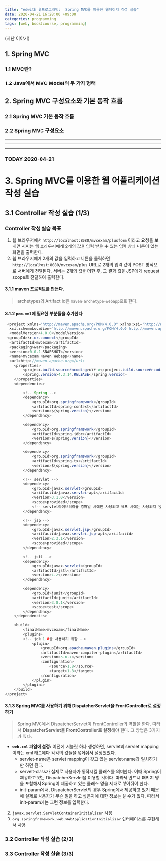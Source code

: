 ```yaml
---
title: "edwith 웹프로그래밍:  Spring MVC를 이용한 웹페이지 작성 실습"
date: 2020-04-21 16:28:00 +09:00
categories: programming
tags: [web, boostcourse, programming]
---
```


(지난 이야기)
## 1. Spring MVC
### 1.1 MVC란?
### 1.2 Java에서 MVC Model의 두 가지 형태
## 2. Spring MVC 구성요소와 기본 동작 흐름
### 2.1 Spring MVC 기본 동작 흐름
### 2.2 Spring MVC 구성요소

---
---
---

### TODAY 2020-04-21
# 3. Spring MVC를 이용한 웹 어플리케이션 작성 실습
## 3.1 Controller 작성 실습 (1/3)
### Controller 작성 실습 목표
1. 웹 브라우저에서 ```http://localhost:8080/mvcexam/plusform``` 이라고 요청을 보내면 서버는 웹 브라우저에게 2개의 값을 입력 받을 수 있는 입력 창과 버튼이 있는 화면을 출력한다.
2. 웹 브라우저에게 2개의 값을 입력하고 버튼을 클릭하면 ```http://localhost:8080/mvcexam/plus``` URL로 2개의 입력 값이 POST 방식으로 서버에게 전달된다. 서버는 2개의 값을 더한 후, 그 결과 값을 JSP에게 request scope로 전달하여 출력한다.

#### 3.1.1 maven 프로젝트를 만든다.
> archetypes의 Artifact id은 ```maven-archetype-webapp```으로 한다.

#### 3.1.2 ```pom.xml```에 필요한 부분들을 추가한다.

```java    
 <project xmlns="http://maven.apache.org/POM/4.0.0" xmlns:xsi="http://www.w3.org/2001/XMLSchema-instance"
  xsi:schemaLocation="http://maven.apache.org/POM/4.0.0 http://maven.apache.org/maven-v4_0_0.xsd">
  <modelVersion>4.0.0</modelVersion>
 <groupId>kr.or.connect</groupId>
  <artifactId>mvcexam</artifactId>
  <packaging>war</packaging>
  <version>0.0.1-SNAPSHOT</version>
  <name>mvcexam Maven Webapp</name>
  <url>http://maven.apache.org</url>
	<properties>
		<project.build.sourceEncoding>UTF-8</project.build.sourceEncoding>
		<spring.version>4.3.14.RELEASE</spring.version>
	</properties>
	<dependencies>

		<!-- Spring -->
		<dependency>
			<groupId>org.springframework</groupId>
			<artifactId>spring-context</artifactId>
			<version>${spring.version}</version>
		</dependency>

		<dependency>
			<groupId>org.springframework</groupId>
			<artifactId>spring-jdbc</artifactId>
			<version>${spring.version}</version>
		</dependency>

		<dependency>
			<groupId>org.springframework</groupId>
			<artifactId>spring-tx</artifactId>
			<version>${spring.version}</version>
		</dependency>

		<!-- servlet -->
		<dependency>
	        <groupId>javax.servlet</groupId>
	        <artifactId>javax.servlet-api</artifactId>
	        <version>3.1.0</version>
	        <scope>provided</scope>
	        <!-- servlet라이브러리를 컴파일 시에만 사용되고 배포 시에는 사용되지 않는다는 것을 의미합니다. -->
	    </dependency>

	    <!-- jsp -->
	    <dependency>
	        <groupId>javax.servlet.jsp</groupId>
	        <artifactId>javax.servlet.jsp-api</artifactId>
	        <version>2.3.1</version>
	        <scope>provided</scope>    
	    </dependency>

	    <!-- jstl -->
	    <dependency>
	        <groupId>javax.servlet</groupId>
	        <artifactId>jstl</artifactId>
	        <version>1.2</version>
	    </dependency>

		<dependency>
			<groupId>junit</groupId>
			<artifactId>junit</artifactId>
			<version>3.8.1</version>
			<scope>test</scope>
		</dependency>
	</dependencies>

	<build>
		<finalName>mvcexam</finalName>
		<plugins>
		<!-- jdk 1.8을 사용하기 위함 -->
			<plugin>
				<groupId>org.apache.maven.plugins</groupId>
				<artifactId>maven-compiler-plugin</artifactId>
				<version>3.6.1</version>
				<configuration>
					<source>1.8</source>
					<target>1.8</target>
				</configuration>
			</plugin>
		</plugins>
	</build>
</project>
```

#### 3.1.3 Spring MVC를 사용하기 위해 DispatcherServlet을 FrontController로 설정하기
> Spring MVC에서 DispatcherServlet이 FrontController의 역할을 한다. 따라서 **DispatcherServlet을 FrontController로 설정**해야 한다. 그 방법은 3가지가 있다.

- **```web.xml``` 파일에 설정:**
이전에 서블릿 하나 생성하면, servlet과 servlet mapping이라는 xml 태그에다 각각의 값들을 넣어줘서 설정했었다.
  - servlet-name은 servlet mapping이 갖고 있는 servlet-name과 일치하기만 하면 된다.
  - servelt-class가 실제로 사용자가 동작시킬 클래스를 의미한다. 이때 Spring이 제공하고 있는 DispatcherServlet을 이용할 것이다. 따라서 반드시 패키지 명을 포함해서 Spring이 제공하고 있는 클래스 명을 제대로 넣어줘야 한다.
  - init-param에서, DispatcherServlet의 경우 Spring에서 제공하고 있기 때문에 실제로 사용자가 무슨 일을 하고 싶은지에 대한 정보는 알 수가 없다. 따라서 init-param에는 그런 정보를 입력한다.


2. ```javax.servlet.ServletContainerInitializer``` 사용
3. ```org.springframework.web.WebApplicationInitializer``` 인터페이스를 구현해서 사용


### 3.2 Controller 작성 실습 (2/3)
### 3.3 Controller 작성 실습 (3/3)
